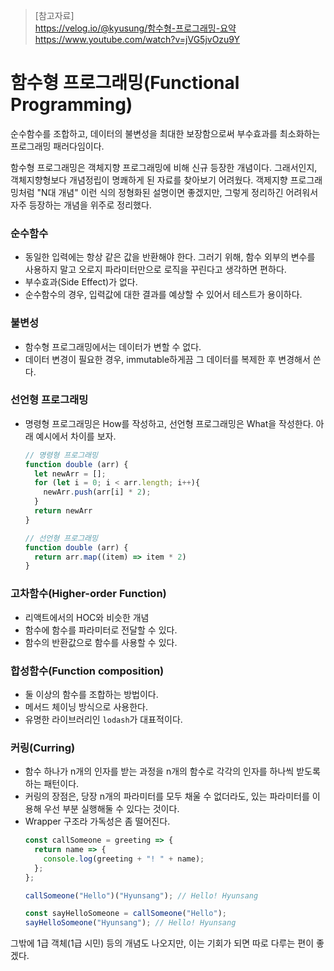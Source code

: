 > [참고자료]  
> https://velog.io/@kyusung/함수형-프로그래밍-요약  
> https://www.youtube.com/watch?v=jVG5jvOzu9Y  

# 함수형 프로그래밍(Functional Programming)
순수함수를 조합하고, 데이터의 불변성을 최대한 보장함으로써 부수효과를 최소화하는 프로그래밍 패러다임이다.

함수형 프로그래밍은 객체지향 프로그래밍에 비해 신규 등장한 개념이다. 그래서인지, 객체지향형보다 개념정립이 명쾌하게 된 자료를 찾아보기 어려웠다. 객제지향 프로그래밍처럼 "N대 개념" 이런 식의 정형화된 설명이면 좋겠지만, 그렇게 정리하긴 어려워서 자주 등장하는 개념을 위주로 정리했다.

### 순수함수
- 동일한 입력에는 항상 같은 값을 반환해야 한다. 그러기 위해, 함수 외부의 변수를 사용하지 말고 오로지 파라미터만으로 로직을 꾸린다고 생각하면 편하다.
- 부수효과(Side Effect)가 없다.
- 순수함수의 경우, 입력값에 대한 결과를 예상할 수 있어서 테스트가 용이하다.

### 불변성
- 함수형 프로그래밍에서는 데이터가 변할 수 없다.
- 데이터 변경이 필요한 경우, immutable하게끔 그 데이터를 복제한 후 변경해서 쓴다.

### 선언형 프로그래밍
- 명령형 프로그래밍은 How를 작성하고, 선언형 프로그래밍은 What을 작성한다. 아래 예시에서 차이를 보자.
    ```js
    // 명령형 프로그래밍
    function double (arr) {
      let newArr = [];
      for (let i = 0; i < arr.length; i++){
        newArr.push(arr[i] * 2);
      }
      return newArr
    }

    // 선언형 프로그래밍
    function double (arr) {
      return arr.map((item) => item * 2)
    }
    ```

### 고차함수(Higher-order Function)
- 리액트에서의 HOC와 비슷한 개념
- 함수에 함수를 파라미터로 전달할 수 있다.
- 함수의 반환값으로 함수를 사용할 수 있다.

### 합성함수(Function composition)
- 둘 이상의 함수를 조합하는 방법이다.
- 메서드 체이닝 방식으로 사용한다.
- 유명한 라이브러리인 `lodash`가 대표적이다.

### 커링(Curring)
- 함수 하나가 n개의 인자를 받는 과정을 n개의 함수로 각각의 인자를 하나씩 받도록 하는 패턴이다.
- 커링의 장점은, 당장 n개의 파라미터를 모두 채울 수 없더라도, 있는 파라미터를 이용해 우선 부분 실행해둘 수 있다는 것이다.
- Wrapper 구조라 가독성은 좀 떨어진다.
    ```js
    const callSomeone = greeting => {
      return name => {
        console.log(greeting + "! " + name);
      };
    };

    callSomeone("Hello")("Hyunsang"); // Hello! Hyunsang

    const sayHelloSomeone = callSomeone("Hello");
    sayHelloSomeone("Hyunsang"); // Hello! Hyunsang
    ```  


그밖에 1급 객체(1급 시민) 등의 개념도 나오지만, 이는 기회가 되면 따로 다루는 편이 좋겠다.
